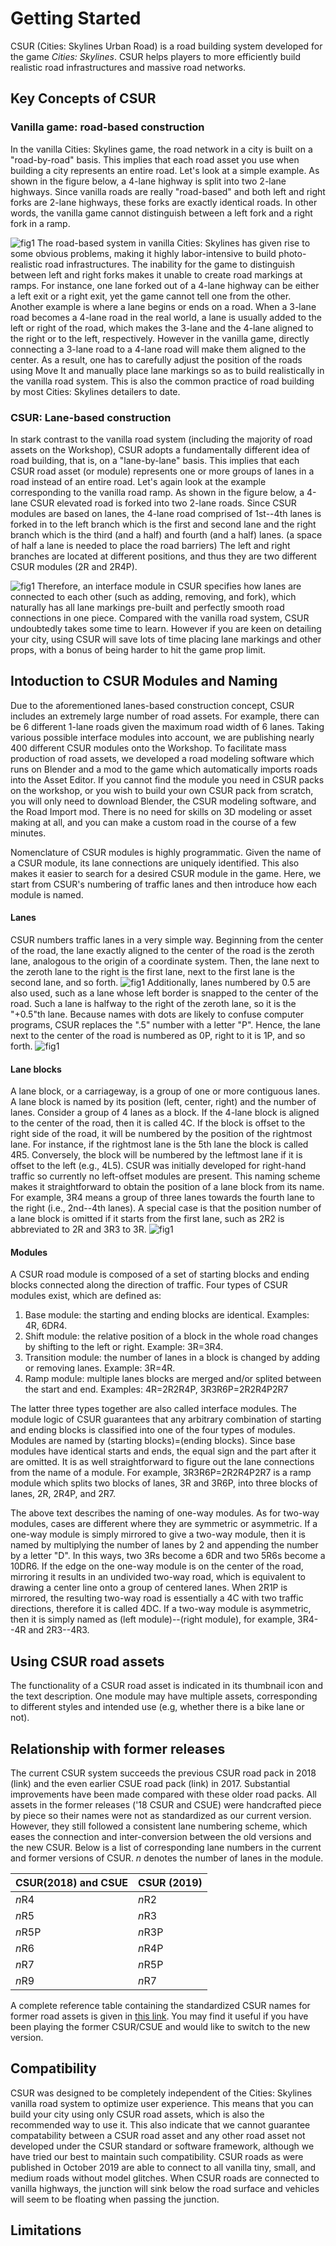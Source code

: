 

# Getting Started
CSUR (Cities: Skylines Urban Road) is a road building system developed for the game *Cities: Skylines*. CSUR helps players to more efficiently build realistic road infrastructures and massive road networks.


## Key Concepts of CSUR
### Vanilla game: road-based construction
In the vanilla Cities: Skylines game, the road network in a city is built on a "road-by-road" basis. This implies that each road asset you use when building a city represents an entire road. Let's look at a simple example. As shown in the figure below, a 4-lane highway is split into two 2-lane highways. Since vanilla roads are really "road-based" and both left and right forks are 2-lane highways, these forks are exactly identical roads. In other words, the vanilla game cannot distinguish between a left fork and a right fork in a ramp.
 
![fig1](img/fig1.jpg)
The road-based system in vanilla Cities: Skylines has given rise to some obvious problems, making it highly labor-intensive to build photo-realistic road infrastructures. The inability for the game to distinguish between left and right forks makes it unable to create road markings at ramps. For instance, one lane forked out of a 4-lane highway can be either a left exit or a right exit, yet the game cannot tell one from the other. Another example is where a lane begins or ends on a road. When a 3-lane road becomes a 4-lane road in the real world, a lane is usually added to the left or right of the road, which makes the 3-lane and the 4-lane aligned to the right or to the left, respectively. However in the vanilla game, directly connecting a 3-lane road to a 4-lane road will make them aligned to the center. As a result, one has to carefully adjust the position of the roads using Move It and manually place lane markings so as to build realistically in the vanilla road system. This is also the common practice of road building by most Cities: Skylines detailers to date.

### CSUR:  Lane-based construction
In stark contrast to the vanilla road system (including the majority of road assets on the Workshop), CSUR adopts a fundamentally different idea of road building, that is, on a "lane-by-lane" basis. This implies that each CSUR road asset (or module) represents one or more groups of lanes in a road instead of an entire road. Let's again look at the example corresponding to the vanilla road ramp. As shown in the figure below,  a 4-lane CSUR elevated road is forked into two 2-lane roads. Since CSUR modules are based on lanes, the 4-lane road comprised of 1st--4th lanes is forked in to the left branch which is the first and second lane and the right branch which is the third (and a half) and fourth (and a half) lanes. (a space of half a lane is needed to place the road barriers) The left and right branches are located at different positions, and thus they are two different CSUR modules (2R and 2R4P). 

![fig1](img/fig2.jpg)
Therefore, an interface module in CSUR specifies how lanes are connected to each other (such as adding, removing, and fork), which naturally has all lane markings pre-built and perfectly smooth road connections in one piece. Compared with the vanilla road system, CSUR undoubtedly takes some time to learn. However if you are keen on detailing your city, using CSUR will save lots of time placing lane markings and other props, with a bonus of being harder to hit the game prop limit.

## Intoduction to CSUR Modules and Naming

Due to the aforementioned lanes-based construction concept, CSUR includes an extremely large number of road assets. For example, there can be 6 different 1-lane roads given the maximum road width of 6 lanes. Taking various possible interface modules into account, we are publishing nearly 400 different CSUR modules onto the Workshop. To facilitate mass production of road assets, we developed a road modeling software which runs on Blender and a mod to the game which automatically imports roads into the Asset Editor. If you cannot find the module you need in CSUR packs on the workshop, or you wish to build your own CSUR pack from scratch, you will only need to download Blender, the CSUR modeling software, and the Road Import mod. There is no need for skills on 3D modeling or asset making at all, and you can make a custom road in the course of a few minutes.

Nomenclature of CSUR modules is highly programmatic. Given the name of a CSUR module, its lane connections are uniquely identified. This also makes it easier to search for a desired CSUR module in the game. Here, we start from CSUR's numbering of traffic lanes and then introduce how each module is named.

#### Lanes
CSUR numbers traffic lanes in a very simple way. Beginning from the center of the road, the lane exactly aligned to the center of the road is the zeroth lane, analogous to the origin of a coordinate system. Then, the lane next to the zeroth lane to the right is the first lane, next to the first lane is the second lane, and so forth.
![fig1](img/fig3.png)
Additionally, lanes numbered by 0.5 are also used, such as a lane whose left border is snapped to the center of the road. Such a lane is halfway to the right of the zeroth lane, so it is the "+0.5"th lane. Because names with dots are likely to confuse computer programs, CSUR replaces the ".5" number with a letter "P". Hence, the lane next to the center of the road is numbered as 0P, right to it is 1P, and so forth.
![fig1](img/fig4.png)

#### Lane blocks
A lane block, or a carriageway, is a group of one or more contiguous lanes. A lane block is named by its position (left, center, right) and the number of lanes. Consider a group of 4 lanes as a block. If the 4-lane block is aligned to the center of the road, then it is called 4C. If the block is offset to the right side of the road, it will be numbered by the position of the rightmost lane. For instance, if the rightmost lane is the 5th lane the block is called 4R5. Conversely, the block will be numbered by the leftmost lane if it is offset to the left (e.g., 4L5). CSUR was initially developed for right-hand traffic so currently no left-offset modules are present. This naming scheme makes it straightforward to obtain the position of a lane block from its name. For example, 3R4 means a group of three lanes towards the fourth lane to the right (i.e., 2nd--4th lanes). A special case is that the position number of a lane block is omitted if it starts from the first lane, such as 2R2 is abbreviated to 2R and 3R3 to 3R.
![fig1](img/fig5.jpg)

#### Modules
A CSUR road module is composed of a set of starting blocks and ending blocks connected along the direction of traffic. Four types of CSUR modules exist, which are defined as:
1. Base module: the starting and ending blocks are identical. Examples: 4R, 6DR4.
2. Shift module: the relative position of a block in the whole road changes by shifting to the left or right. Example: 3R=3R4.
3. Transition module: the number of lanes in a block is changed by adding or removing lanes. Example: 3R=4R.
4. Ramp module: multiple lanes blocks are merged and/or splited between the start and end. Examples: 4R=2R2R4P, 3R3R6P=2R2R4P2R7

The latter three types together are also called interface modules. The module logic of CSUR guarantees that any arbitrary combination of starting and ending blocks is classified into one of the four types of modules. Modules are named by (starting blocks)=(ending blocks). Since base modules have identical starts and ends, the equal sign and the part after it are omitted. It is as well straightforward to figure out the lane connections from the name of a module. For example, 3R3R6P=2R2R4P2R7 is a ramp module which splits two blocks of lanes, 3R and 3R6P, into three blocks of lanes, 2R, 2R4P, and 2R7.  

The above text describes the naming of one-way modules. As for two-way modules, cases are different where they are symmetric or asymmetric. If a one-way module is simply mirrored to give a two-way module, then it is named by multiplying the number of lanes by 2 and appending the number by a letter "D". In this ways, two 3Rs become a 6DR and two 5R6s become a 10DR6. If the edge on the one-way module is on the center of the road, mirroring it results in an undivided two-way road, which is equivalent to drawing a center line onto a group of centered lanes. When 2R1P is mirrored, the resulting two-way road is essentially a 4C with two traffic directions, therefore it is called 4DC. If a two-way module is asymmetric, then it is simply named as (left module)--(right module), for example, 3R4--4R and 2R3--4R3.

## Using CSUR road assets
The functionality of a CSUR road asset is indicated in its thumbnail icon and the text description. One module may have multiple assets, corresponding to different styles and intended use (e.g, whether there is a bike lane or not).

## Relationship with former releases
The current CSUR system succeeds the previous CSUR road pack in 2018 (link) and the even earlier CSUE road pack (link) in 2017. Substantial improvements have been made compared with these older road packs. All assets in the former releases ('18 CSUR and CSUE) were handcrafted piece by piece so their names were not as standardized as our current version. However, they still followed a consistent lane numbering scheme, which eases the connection and inter-conversion between the old versions and the new CSUR. Below is a list of corresponding lane numbers in the current and former versions of CSUR. *n* denotes the number of lanes in the module.

| CSUR(2018) and CSUE | CSUR (2019) |
|--|--|
| *n*R4 | *n*R2 |
|*n*R5 | *n*R3 |
|*n*R5P | *n*R3P |
|*n*R6 | *n*R4P |
|*n*R7 | *n*R5P |
|*n*R9 | *n*R7 |

A complete reference table containing the standardized CSUR names for former road assets is given in [this link](compatibility.md). You may find it useful if you have been playing the former CSUR/CSUE and would like to switch to the new version.

## Compatibility
CSUR was designed to be completely independent of the Cities: Skylines vanilla road system to optimize user experience. This means that you can build your city using only CSUR road assets, which is also the recommended way to use it. This also indicate that we cannot guarantee compatability between a CSUR road asset and any other road asset not developed under the CSUR standard or software framework, although we have tried our best to maintain such compatibility. CSUR roads as were published in October 2019 are able to connect to all vanilla tiny, small, and medium roads without model glitches. When CSUR roads are connected to vanilla highways, the junction will sink below the road surface and vehicles will seem to be floating when passing the junction.

## Limitations

